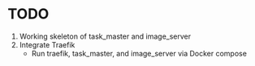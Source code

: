 # TODO

1. Working skeleton of task_master and image_server
2. Integrate Traefik
    - Run traefik, task_master, and image_server via Docker compose 